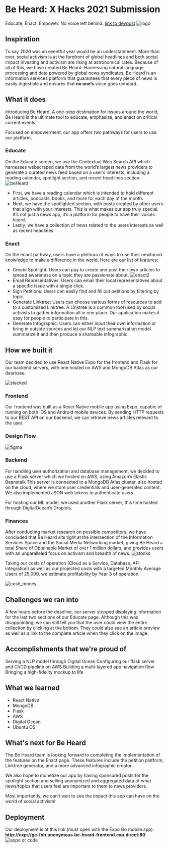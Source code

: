 # Be Heard: X Hacks 2021 Submission
Educate, Enact, Empower. No voice left behind.
[link to devpost](https://devpost.com/software/be-heard)
![logo](https://cdn.discordapp.com/attachments/863951358284791808/873909093809672222/Presentation.png)
## Inspiration
To say 2020 was an eventful year would be an understatement. More than ever, social activism is at the forefront of global headlines and both social impact investing and activism are rising at astronomical rates. Because of all of this, we have created Be Heard.
Harnessing natural language processing and data powered by global news syndicates, Be Heard is an information services platform that guarantees that every piece of news is easily digestible and ensures that **no one’s** voice goes unheard.

## What it does
Introducing Be Heard. A one-stop destination for issues around the world, Be Heard is the ultimate tool to educate, emphasize, and enact on critical current events. 

Focused on empowerment, our app offers two pathways for users to use our platform. 
### Educate
On the Educate screen, we use the Contextual Web Search API which harnesses webscraped data from the world’s largest news providers to generate a curated news feed based on a user’s interests, including a reading calendar, spotlight section, and recent headlines section.
![beHeard](https://cdn.discordapp.com/attachments/863951358284791808/873909081532928040/promo_material.png)
* First, we have a reading calendar which is intended to hold different articles, podcasts, books, and more for each day of the month.
* Next, we have the spotlighted section, with posts created by other users that align with your interests. This is what makes our app truly special. It’s not just a news app, it’s a platform for people to have their voices heard.
* Lastly, we have a collection of news related to the users interests as well as recent headlines.
### Enact
On the enact pathway, users have a plethora of ways to use their newfound knowledge to make a difference in the world. Here are our list of features: 
* Create Spotlight: Users can pay to create and post their own articles to spread awareness on a topic they are passionate about.
![enact2](https://cdn.discordapp.com/attachments/863951358284791808/873909084418621490/promo_material2.png)
* Email Representatives: Users can email their local representatives about a specific issue with a single click.
* Sign Petitions: Users can easily find and fill out petitions by filtering by topic.
* Generate Linktree: Users can choose various forms of resources to add to a customized Linktree. A Linktree is a common tool used by social activists to gather information all in one place. Our application makes it easy for people to participate in this.
* Generate Infographic: Users can either input their own information or bring in outside sources and let our NLP text summarization model summarize it and then produce a shareable infographic.

## How we built it
Our team decided to use React Native Expo for the frontend and Flask for our backend servers, with one hosted on AWS and MongoDB Atlas as our database. 

![stacked](https://cdn.discordapp.com/attachments/863951358284791808/873909087455285248/Tech_Stack.png)

### Frontend
Our frontend was built as a React Native mobile app using Expo, capable of running on both iOS and Android mobile devices. By sending HTTP requests to our REST API on our backend, we can retrieve news articles relevant to the user.

### Design Flow

![figma](https://cdn.discordapp.com/attachments/863951358284791808/873909089367908362/flow.png)
### Backend
For handling user authorization and database management, we decided to use a Flask  server which we hosted on AWS, using Amazon’s Elastic Beanstalk
This server is connected to a MongoDB Atlas cluster, also hosted on the cloud, where we store user credentials and user-generated content. We also implemented JSON web tokens to authenticate users.

For hosting our ML model, we used another Flask server, this time hosted through DigitalOcean’s Droplets.

### Finances
After conducting market research on possible competitors, we have concluded that Be Heard sits tight at the intersection of the Information Services Space and the Social Media Networking market, giving Be Heard a total Share of Obtainable Market of over 1 million dollars, and provides users with an unparalleled focus on activism and breadth of news. ![stonks](https://cdn.discordapp.com/attachments/863951358284791808/873909091611861032/market_analysis.png)

Taking our costs of operation (Cloud as a Service, Database, API integration) as well as our projected costs with a targeted Monthly Average Users of 25,000, we estimate profitability by Year 3 of operation.

![cash_money](https://cdn.discordapp.com/attachments/863951358284791808/873910029697290270/conclusion.png)
 



## Challenges we ran into
A few hours before the deadline, our server stopped displaying information for the last two sections of our Educate page. Although this was disappointing, we can still tell you that the user could view the entire collection by clicking at the bottom. They could also see an article preview as well as a link to the complete article when they click on the image.

## Accomplishments that we're proud of
Serving a NLP model through Digital Ocean
Configuring our flask server and CI/CD pipeline on AWS
Building a multi-layered app navigation flow
Bringing a high-fidelity mockup to life

## What we learned
- React Native
- MongoDB 
- Flask
- AWS
- Digital Ocean
- Ubuntu OS

## What's next for Be Heard
The Be Heard team is looking forward to completing the implementation of the features on the Enact page. These features include the petition platform, Linktree generator, and a more advanced infographic creator.

We also hope to monetize our app by having sponsored posts for the spotlight section and selling anonymized and aggregated data of what news/topics that users feel are important to them to news providers.

Most importantly, we can’t wait to see the impact this app can have on the world of social activism!

## Deployment
Our deployment is at this link (must open with the Expo Go mobile app): **http://exp://gc-fxb.anonymous.be-heard-frontend.exp.direct:80** 
![expo qr code](https://cdn.discordapp.com/attachments/863951358284791808/873906559778975784/Screen_Shot_2021-08-08_at_5.32.29_AM.png)
